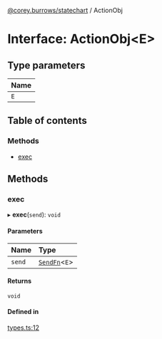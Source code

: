 [@corey.burrows/statechart](../README.md) / ActionObj

# Interface: ActionObj<E\>

## Type parameters

| Name |
| :------ |
| `E` |

## Table of contents

### Methods

- [exec](ActionObj.md#exec)

## Methods

### exec

▸ **exec**(`send`): `void`

#### Parameters

| Name | Type |
| :------ | :------ |
| `send` | [`SendFn`](../README.md#sendfn)<`E`\> |

#### Returns

`void`

#### Defined in

[types.ts:12](https://github.com/burrows/statechart/blob/f0db066/src/types.ts#L12)

